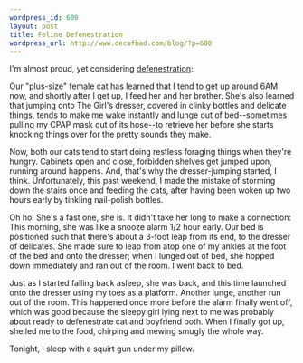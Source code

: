 ```yaml
--- 
wordpress_id: 600
layout: post
title: Feline Defenestration
wordpress_url: http://www.decafbad.com/blog/?p=600
---
```

I'm almost proud, yet considering [defenestration][defe]:  
  
  Our "plus-size" female cat has learned that I tend to get up around 6AM now, and shortly after I get up, I feed her and her brother.  She's also learned that jumping onto The Girl's dresser, covered in clinky bottles and delicate things, tends to make me wake instantly and lunge out of bed--sometimes pulling my CPAP mask out of its hose--to retrieve her before she starts knocking things over for the pretty sounds they make.
  
  Now, both our cats tend to start doing restless foraging things when they're hungry.  Cabinets open and close, forbidden shelves get jumped upon, running around happens.  And, that's why the dresser-jumping started, I think.  Unfortunately, this past weekend, I made the mistake of storming down the stairs once and feeding the cats, after having been woken up two hours early by tinkling nail-polish bottles.
  
  Oh ho!  She's a fast one, she is.  It didn't take her long to make a connection:  This morning, she was like a snooze alarm 1/2 hour early.  Our bed is positioned such that there's about a 3-foot leap from its end, to the dresser of delicates.  She made sure to leap from atop one of my ankles at the foot of the bed and onto the dresser; when I lunged out of bed, she hopped down immediately and ran out of the room.  I went back to bed.  
  
  Just as I started falling back asleep, she was back, and this time launched onto the dresser using my toes as a platform.  Another lunge, another run out of the room.  This happened once more before the alarm finally went off, which was good because the sleepy girl lying next to me was probably about ready to defenestrate cat and boyfriend both.  When I finally got up, she led me to the food, chirping and mewing smugly the whole way.
  
  Tonight, I sleep with a squirt gun under my pillow.

[defe]:http://en.wikipedia.org/wiki/Defenestration
